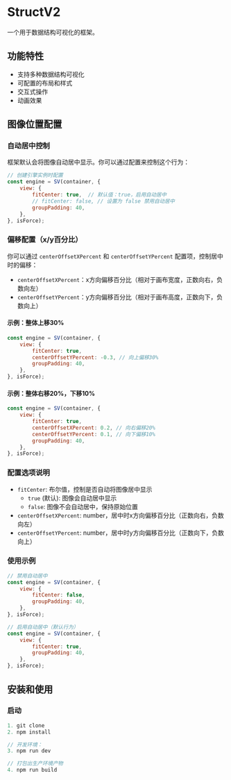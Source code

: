# StructV2

一个用于数据结构可视化的框架。

## 功能特性

- 支持多种数据结构可视化
- 可配置的布局和样式
- 交互式操作
- 动画效果

## 图像位置配置

### 自动居中控制

框架默认会将图像自动居中显示。你可以通过配置来控制这个行为：

```javascript
// 创建引擎实例时配置
const engine = SV(container, {
    view: {
        fitCenter: true,  // 默认值：true，启用自动居中
        // fitCenter: false, // 设置为 false 禁用自动居中
        groupPadding: 40,
    },
}, isForce);
```

### 偏移配置（x/y百分比）

你可以通过 `centerOffsetXPercent` 和 `centerOffsetYPercent` 配置项，控制居中时的偏移：
- `centerOffsetXPercent`：x方向偏移百分比（相对于画布宽度，正数向右，负数向左）
- `centerOffsetYPercent`：y方向偏移百分比（相对于画布高度，正数向下，负数向上）

#### 示例：整体上移30%

```javascript
const engine = SV(container, {
    view: {
        fitCenter: true,
        centerOffsetYPercent: -0.3, // 向上偏移30%
        groupPadding: 40,
    },
}, isForce);
```

#### 示例：整体右移20%，下移10%

```javascript
const engine = SV(container, {
    view: {
        fitCenter: true,
        centerOffsetXPercent: 0.2, // 向右偏移20%
        centerOffsetYPercent: 0.1, // 向下偏移10%
        groupPadding: 40,
    },
}, isForce);
```

### 配置选项说明

- `fitCenter`: 布尔值，控制是否自动将图像居中显示
  - `true` (默认): 图像会自动居中显示
  - `false`: 图像不会自动居中，保持原始位置
- `centerOffsetXPercent`: number，居中时x方向偏移百分比（正数向右，负数向左）
- `centerOffsetYPercent`: number，居中时y方向偏移百分比（正数向下，负数向上）

### 使用示例

```javascript
// 禁用自动居中
const engine = SV(container, {
    view: {
        fitCenter: false,
        groupPadding: 40,
    },
}, isForce);

// 启用自动居中（默认行为）
const engine = SV(container, {
    view: {
        fitCenter: true,
        groupPadding: 40,
    },
}, isForce);
```

## 安装和使用

### 启动
```javascript
1. git clone
2. npm install

// 开发环境：
3. npm run dev

// 打包出生产环境产物
4. npm run build
```

